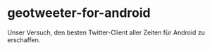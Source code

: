 geotweeter-for-android
======================

Unser Versuch, den besten Twitter-Client aller Zeiten für Android zu erschaffen.
